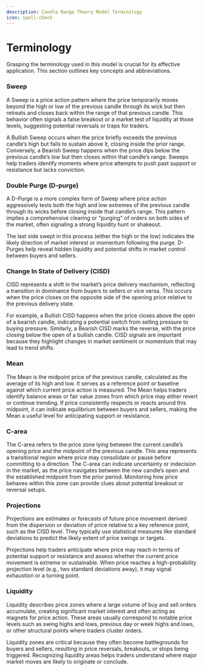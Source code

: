 ```yaml
---
description: Candle Range Theory Model Terminology
icon: spell-check
---
```


# Terminology

Grasping the terminology used in this model is crucial for its effective application. This section outlines key concepts and abbreviations.

### **Sweep**

A Sweep is a price action pattern where the price temporarily moves beyond the high or low of the previous candle through its wick but then retreats and closes back within the range of that previous candle. This behavior often signals a false breakout or a market test of liquidity at those levels, suggesting potential reversals or traps for traders.&#x20;

A Bullish Sweep occurs when the price briefly exceeds the previous candle’s high but fails to sustain above it, closing inside the prior range. Conversely, a Bearish Sweep happens when the price dips below the previous candle’s low but then closes within that candle’s range. Sweeps help traders identify moments where price attempts to push past support or resistance but lacks conviction.

### **Double Purge (D-purge)**

A D-Purge is a more complex form of Sweep where price action aggressively tests both the high and low extremes of the previous candle through its wicks before closing inside that candle’s range. This pattern implies a comprehensive clearing or "purging" of orders on both sides of the market, often signaling a strong liquidity hunt or shakeout.&#x20;

The last side swept in this process (either the high or the low) indicates the likely direction of market interest or momentum following the purge. D-Purges help reveal hidden liquidity and potential shifts in market control between buyers and sellers.

### Change In State of Delivery (CISD)

CISD represents a shift in the market’s price delivery mechanism, reflecting a transition in dominance from buyers to sellers or vice versa. This occurs when the price closes on the opposite side of the opening price relative to the previous delivery state.&#x20;

For example, a Bullish CISD happens when the price closes above the open of a bearish candle, indicating a potential switch from selling pressure to buying pressure. Similarly, a Bearish CISD marks the reverse, with the price closing below the open of a bullish candle. CISD signals are important because they highlight changes in market sentiment or momentum that may lead to trend shifts.

### **Mean**

The Mean is the midpoint price of the previous candle, calculated as the average of its high and low. It serves as a reference point or baseline against which current price action is measured. The Mean helps traders identify balance areas or fair value zones from which price may either revert or continue trending. If price consistently respects or reacts around this midpoint, it can indicate equilibrium between buyers and sellers, making the Mean a useful level for anticipating support or resistance.

### **C-area**

The C-area refers to the price zone lying between the current candle’s opening price and the midpoint of the previous candle. This area represents a transitional region where price may consolidate or pause before committing to a direction. The C-area can indicate uncertainty or indecision in the market, as the price navigates between the new candle’s open and the established midpoint from the prior period. Monitoring how price behaves within this zone can provide clues about potential breakout or reversal setups.

### **Projections**

Projections are estimates or forecasts of future price movement derived from the dispersion or deviation of price relative to a key reference point, such as the CISD level. They typically use statistical measures like standard deviations to predict the likely extent of price swings or targets.&#x20;

Projections help traders anticipate where price may reach in terms of potential support or resistance and assess whether the current price movement is extreme or sustainable. When price reaches a high-probability projection level (e.g., two standard deviations away), it may signal exhaustion or a turning point.

### **Liquidity**

Liquidity describes price zones where a large volume of buy and sell orders accumulate, creating significant market interest and often acting as magnets for price action. These areas usually correspond to notable price levels such as swing highs and lows, previous day or week highs and lows, or other structural points where traders cluster orders.&#x20;

Liquidity zones are critical because they often become battlegrounds for buyers and sellers, resulting in price reversals, breakouts, or stops being triggered. Recognizing liquidity areas helps traders understand where major market moves are likely to originate or conclude.

